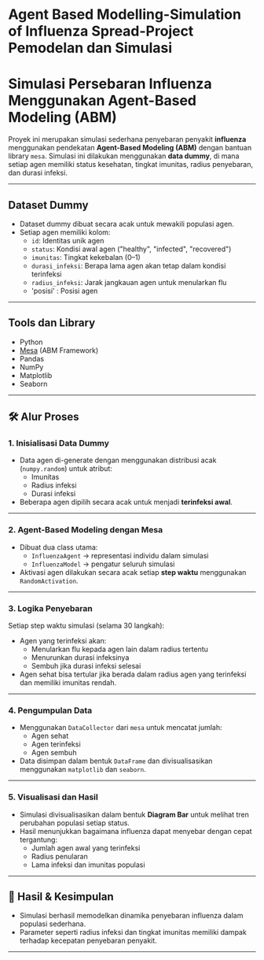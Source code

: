 # Agent Based Modelling-Simulation of Influenza Spread-Project Pemodelan dan Simulasi

# Simulasi Persebaran Influenza Menggunakan Agent-Based Modeling (ABM)

Proyek ini merupakan simulasi sederhana penyebaran penyakit **influenza** menggunakan pendekatan **Agent-Based Modeling (ABM)** dengan bantuan library `mesa`. Simulasi ini dilakukan menggunakan **data dummy**, di mana setiap agen memiliki status kesehatan, tingkat imunitas, radius penyebaran, dan durasi infeksi.

---

## Dataset Dummy

- Dataset dummy dibuat secara acak untuk mewakili populasi agen.
- Setiap agen memiliki kolom:
  - `id`: Identitas unik agen
  - `status`: Kondisi awal agen ("healthy", "infected", "recovered")
  - `imunitas`: Tingkat kekebalan (0–1)
  - `durasi_infeksi`: Berapa lama agen akan tetap dalam kondisi terinfeksi
  - `radius_infeksi`: Jarak jangkauan agen untuk menularkan flu
  - 'posisi' : Posisi agen

---

##  Tools dan Library

- Python
- [Mesa](https://mesa.readthedocs.io/) (ABM Framework)
- Pandas
- NumPy
- Matplotlib
- Seaborn

---

## 🛠️ Alur Proses

### 1. Inisialisasi Data Dummy

- Data agen di-generate dengan menggunakan distribusi acak (`numpy.random`) untuk atribut:
  - Imunitas
  - Radius infeksi
  - Durasi infeksi
- Beberapa agen dipilih secara acak untuk menjadi **terinfeksi awal**.

---

### 2. Agent-Based Modeling dengan Mesa

- Dibuat dua class utama:
  - `InfluenzaAgent` → representasi individu dalam simulasi
  - `InfluenzaModel` → pengatur seluruh simulasi
- Aktivasi agen dilakukan secara acak setiap **step waktu** menggunakan `RandomActivation`.

---

### 3. Logika Penyebaran

Setiap step waktu simulasi (selama 30 langkah):

- Agen yang terinfeksi akan:
  - Menularkan flu kepada agen lain dalam radius tertentu
  - Menurunkan durasi infeksinya
  - Sembuh jika durasi infeksi selesai
- Agen sehat bisa tertular jika berada dalam radius agen yang terinfeksi dan memiliki imunitas rendah.

---

### 4. Pengumpulan Data

- Menggunakan `DataCollector` dari `mesa` untuk mencatat jumlah:
  - Agen sehat
  - Agen terinfeksi
  - Agen sembuh
- Data disimpan dalam bentuk `DataFrame` dan divisualisasikan menggunakan `matplotlib` dan `seaborn`.

---

### 5. Visualisasi dan Hasil

- Simulasi divisualisasikan dalam bentuk **Diagram Bar** untuk melihat tren perubahan populasi setiap status.
- Hasil menunjukkan bagaimana influenza dapat menyebar dengan cepat tergantung:
  - Jumlah agen awal yang terinfeksi
  - Radius penularan
  - Lama infeksi dan imunitas populasi

---

## 📌 Hasil & Kesimpulan

- Simulasi berhasil memodelkan dinamika penyebaran influenza dalam populasi sederhana.
- Parameter seperti radius infeksi dan tingkat imunitas memiliki dampak terhadap kecepatan penyebaran penyakit.

---
